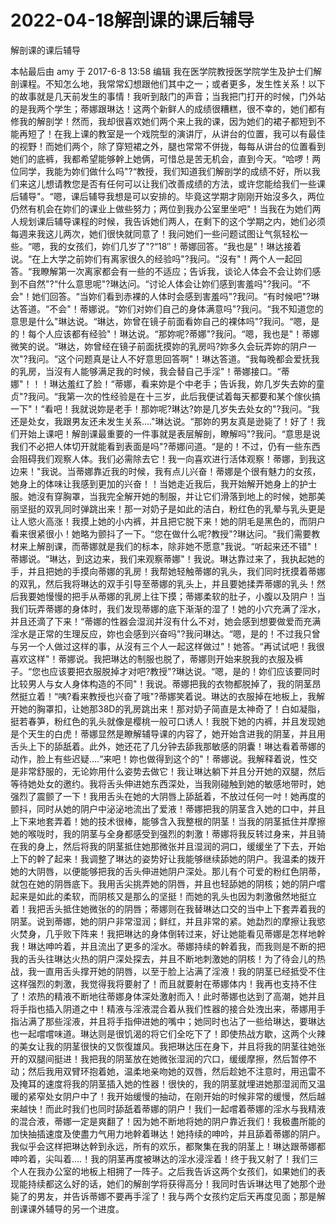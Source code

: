 # 2022-04-18解剖课的课后辅导



解剖课的课后辅导



本帖最后由 amy 于 2017-6-8 13:58 编辑 我在医学院教授医学院学生及护士们解剖课程。不知怎么地，我常常幻想跟他们其中之一；或者更多，发生性关系！以下的故事就是几天前发生的事情！我听到敲门的声音；当我把门打开的时候，门外站的是我两个学生；蒂娜跟琳达！这两个新鲜人的成绩很糟糕，很不幸的，她们都有修我的解剖学！然而，我却很喜欢她们两个来上我的课，因为她们的裙子都短到不能再短了！在我上课的教室是一个戏院型的演讲厅，从讲台的位置，我可以有最佳的视野！而她们两个，除了穿短裙之外，腿也常常不併拢，每每从讲台的位置看到她们的底裤，我都希望能够幹上她俩，可惜总是苦无机会，直到今天。“哈啰！两位同学，我能为妳们做什么吗"?“教授，我们知道我们解剖学的成绩不好，所以我们来这儿想请教您是否有任何可以让我们改善成绩的方法，或许您能给我们一些课后辅导"。“嗯，课后辅导我想是可以安排的。毕竟这学期才刚刚开始沒多久，两位仍然有机会在妳们的课业上做些努力；两位到我办公室里坐吧"！当我在为她们两人规划课后辅导课程的时候，我告诉她们两人，在剩下的这个学期之内，她们必须每週来我这儿两次，她们很快就同意了！我问她们一些问题试图让气氛轻松一些。“嗯，我的女孩们，妳们几岁了"?“18″！蒂娜回答。“我也是"！琳达接着说。“在上大学之前妳们有离家很久的经验吗"?我问。“沒有"！两个人一起回答。“我瞭解第一次离家都会有一些的不适应；告诉我，谈论人体会不会让妳们感到不自然"?“什么意思呢"?琳达问。“讨论人体会让妳们感到害羞吗"?我问。“不会"！她们回答。“当妳们看到赤裸的人体时会感到害羞吗"?我问。“有时候吧"?琳达答道。“不会"！蒂娜说。“妳们对妳们自己的身体满意吗"?我问。“我不知道您的意思是什么"琳达说。“琳达，妳曾在镜子前面看妳自己的裸体吗"?我问。“嗯，是的！每个人应该都有经验"！琳达说。“那妳呢?蒂娜"?我问。“嗯，我也是"！蒂娜微笑的说。“琳达，妳曾经在镜子前面抚摸妳的乳房吗?妳多久会玩弄妳的阴户一次"?我问。“这个问题真是让人不好意思回答啊"！琳达答道。“我每晚都会爱抚我的乳房，当沒有人能够满足我的时候，我会替自己手淫"！蒂娜接口。“蒂娜"！！！琳达羞红了脸！“蒂娜，看来妳是个中老手；告诉我，妳几岁失去妳的童贞"?我问。“我第一次的性经验是在十三岁，此后我便试着每天都要和某个傢伙搞一下"！“看吧！我就说妳是老手！那妳呢?琳达?妳是几岁失去处女的"?我问。“我还是处女，我跟男友还未发生关系…."琳达说。“那妳的男友真是逊毙了！好了！我们开始上课吧！解剖课最重要的一件事就是表层解剖，瞭解吗"?我问。“意思是说我们不必把人体切开就能看到表面是吗"?蒂娜问道。“是的！不过，仍有一些东西会阻碍我们观察人体。我们必需除去它！我一向喜欢进行活体观察！蒂娜，到我这边来！"我说。当蒂娜靠近我的时候，我有点儿兴奋！蒂娜是个很有魅力的女孩，她身上的体味让我感到更加的兴奋！！当她走近我后，我开始解开她身上的护士服。她沒有穿胸罩，当我完全解开她的制服，并让它们滑落到地上的时候，她那美丽坚挺的双乳同时弹跳出来！那一对奶子是如此的洁白，粉红色的乳晕与乳头更是让人慾火高涨！我摸上她的小内裤，并且把它脱下来！她的阴毛是黑色的，而阴户看来很紧很小！她略为颤抖了一下。“您在做什么呢?教授"?琳达问。“我们需要教材来上解剖课，而蒂娜就是我们的标本，除非她不愿意"我说。“听起来还不错"！蒂娜说。“琳达，到这边来，我们来观察蒂娜"！我说。琳达靠过来了，我执起她的手，并且把她的手摸向蒂娜的乳房！我帮她轻触蒂娜的乳头，我们同时抚摸着蒂娜的双乳，然后我将琳达的双手引导至蒂娜的乳头上，并且要她揉弄蒂娜的乳头！然后我要她慢慢的把手从蒂娜的乳房上往下摸；蒂娜柔软的肚子，小腹以及阴户！当我们玩弄蒂娜的身体时，我们发现蒂娜的底下渐渐的湿了！她的小穴充满了淫水，并且还滴了下来！“蒂娜的性器会湿润并沒有什么不对，她会感到想要做爱而充满淫水是正常的生理反应，妳也会感到兴奋吗"?我问琳达。“嗯，是的！不过我只曾与另一个人做过这样的事，从沒有三个人一起这样做过"！她答。“再试试吧！我很喜欢这样"！蒂娜说。我把琳达的制服也脱了，蒂娜则开始来脱我的衣服及裤子。“您也应该要把衣服脱掉才对吧?教授"?琳达说。“嗯，是的！妳们应该要同时比较男人与女人身体构造的不同"！我说。蒂娜把我的衣物都脱掉了，我的阴茎昂然挺立着！“咦?看来教授也兴奋了哦"?蒂娜笑着说。琳达的衣服掉在地板上，我解开她的胸罩扣，让她那38D的乳房跳出来！那对奶子简直是太神奇了！白如凝脂，挺若春笋，粉红色的乳头就像是樱桃一般可口诱人！我脱下她的内裤，并且发现她是个天生的白虎！蒂娜显然是瞭解辅导课的内容了，她开始含进我的阴茎，并且用舌头上下的舔舐着。此外，她还花了几分钟去舔我那敏感的阴囊！琳达看着蒂娜的动作，脸上有些迟疑….“来吧！妳也做得到这个的"！蒂娜说。我解释着说，性交是非常舒服的，无论妳用什么姿势去做它！我让琳达躺下并且分开她的双腿，然后等待她处女的邀约。我将舌头伸进她东西深处，当我刚碰触到她的敏感地带时，她强烈了震颤了一下！我用舌头在她的大阴唇上舔舐着，不放过任何一吋！她再度的颤抖，同时从她的阴户中泌泌地流出了爱液！蒂娜把我的阴茎含入她的口中，并且上下来地套弄着！她的技术很棒，能够含入我整根的阴茎！当我的阴茎抵住并摩擦她的喉咙时，我的阴茎与全身都感受到强烈的刺激！蒂娜将我反转过身来，并且骑在我的身上，然后将我的阴茎抵住她那微张并且湿润的洞口，缓缓坐了下去，开始上下的幹了起来！我调整了琳达的姿势好让我能够继续舔她的阴户。我温柔的拨开她的大阴唇，以便能够把我的舌头伸进她阴户深处。那儿有个可爱的粉红色阴蒂，就包在她的阴唇底下。我用舌尖挑弄她的阴唇，并且也轻舔她的阴核；她的阴户嚐起来是如此的柔软，而阴核又是那么的坚挺！而她的乳头也因为刺激傲然地挺立着！我把舌头抵住她微张的的阴唇；蒂娜则在我替琳达口交的当中上下套弄着我的阴茎。说到蒂娜，她的阴户非常湿润；鲜红，并且非常的紧。她勐烈的摩擦让我慾火焚身，几乎败下阵来！我把琳达的身体倒转过来，好让她能看见蒂娜是怎样地幹我！琳达呻吟着，并且流出了更多的淫水。蒂娜持续的幹着我，而我则是不断的把我的舌头往琳达火热的阴户深处探去，并且不断地刺激她的阴核！为了待会儿的热战，我一直用舌头撑开她的阴唇，以至于脸上沾满了淫液！我的阴茎已经抵受不住这样强烈的刺激，我觉得我将要射了！而且就要射在蒂娜体内！我再也支持不住了！浓热的精液不断地往蒂娜身体深处激射而入！此时蒂娜也达到了高潮，她并且将手指也插入阴道之中！精液与淫液混合着从我们性器的接合处洩出来，蒂娜用手指沾满了那些淫液，并且将手指伸进她的嘴中；她同时也沾了一些给琳达，要琳达也一起嚐嚐味道。琳达则是很饥渴的将它们全吃下了！即使热战方歇，这两个火辣的美女让我的阴茎很快的又恢復雄风。我把琳达压在身下，并且将我的阴茎往她张开的双腿间挺进！我把我的阴茎放在她微张湿润的穴口，缓缓摩擦，然后暂停不动；然后我用双臂环抱着她，温柔地亲吻她的双唇，然后趁她不注意时，用迅雷不及掩耳的速度将我的阴茎插入她的性器！很快的，我的阴茎就埋进她那湿润而又温暖的紧窄处女阴户中了！我开始缓慢的抽动，在刚开始的时候非常的缓慢，然后越来越快！而此时我们也同时舔舐着蒂娜的阴户！我们一起嚐着蒂娜的淫水与我精液的混合液，蒂娜一定是爽翻了！因为她不断地将她的阴户靠近我们！我极盡所能的加快抽插速度及使盡力气用力地幹着琳达！她持续的呻吟，并且舔着蒂娜的阴户。我似乎会这样把琳达幹到永远，所有的欢乐，都聚集在我的阴茎上！琳达跟蒂娜都呻吟着，尖叫着….！我的阴茎再度被琳达的淫水浸淫着！终于我又射了！我们三个人在我办公室的地板上相拥了一阵子。之后我告诉这两个女孩们，如果她们的表现能持续都这么好的话，她们的解剖学将获得高分！我同时告诉琳达甩了她那个逊毙了的男友，并告诉蒂娜不要再手淫了！我与两个女孩约定后天再度见面；那是解剖课课外辅导的另一个进度。


